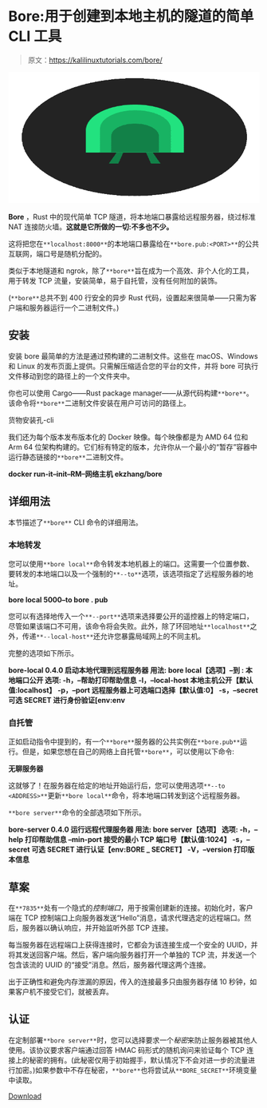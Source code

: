 # Bore:用于创建到本地主机的隧道的简单 CLI 工具

> 原文：<https://kalilinuxtutorials.com/bore/>

[![](img//a2e883ace0678a7de8575e7ffb65ab9b.png)](https://blogger.googleusercontent.com/img/b/R29vZ2xl/AVvXsEgdywkC1XqZrrQOBjAXVtIfKnjyhKA-lyt6k_YtC2lzSH5nJHsqpOoOvGkEXMNx8fdeSQY1bD1lxgDo2P5jp4pNTnWoUTukiybadJtFw7ZczHrEho16uhWwXjbJD-6147N3prsLWeeQ4iFUG8RUPOfBONI2dOqWzfljLLiSnNHnN5-DvVXB2xqk_53K/s728/logo%20(2)%20(1).png)

**Bore** ，Rust 中的现代简单 TCP 隧道，将本地端口暴露给远程服务器，绕过标准 NAT 连接防火墙。**这就是它所做的一切:不多也不少。**

这将把您在`**localhost:8000**`的本地端口暴露给在`**bore.pub:<PORT>**`的公共互联网，端口号是随机分配的。

类似于本地隧道和 ngrok，除了`**bore**`旨在成为一个高效、非个人化的工具，用于转发 TCP 流量，安装简单，易于自托管，没有任何附加的装饰。

(`**bore**`总共不到 400 行安全的异步 Rust 代码，设置起来很简单——只需为客户端和服务器运行一个二进制文件。)

## 安装

安装 bore 最简单的方法是通过预构建的二进制文件。这些在 macOS、Windows 和 Linux 的发布页面上提供。只需解压缩适合您的平台的文件，并将 bore 可执行文件移动到您的路径上的一个文件夹中。

你也可以使用 Cargo——Rust package manager——从源代码构建`**bore**`。该命令将`**bore**`二进制文件安装在用户可访问的路径上。

货物安装孔-cli

我们还为每个版本发布版本化的 Docker 映像。每个映像都是为 AMD 64 位和 Arm 64 位架构构建的。它们标有特定的版本，允许你从一个最小的“暂存”容器中运行静态链接的`**bore**`二进制文件。

**docker run-it–init–RM–网络主机 ekzhang/bore**

## 详细用法

本节描述了`**bore**` CLI 命令的详细用法。

### 本地转发

您可以使用`**bore local**`命令转发本地机器上的端口。这需要一个位置参数、要转发的本地端口以及一个强制的`**--to**`选项，该选项指定了远程服务器的地址。

**bore local 5000–to bore . pub**

您可以有选择地传入一个`**--port**`选项来选择要公开的遥控器上的特定端口，尽管如果该端口不可用，该命令将会失败。此外，除了环回地址`**localhost**`之外，传递`**--local-host**`还允许您暴露局域网上的不同主机。

完整的选项如下所示。

**bore-local 0.4.0
启动本地代理到远程服务器
用法:
bore local【选项】–到
:
本地端口公开
选项:
-h，–帮助打印帮助信息
-l，–local-host 本地主机公开【默认值:localhost】
-p，–port 远程服务器上可选端口选择【默认值:0】
-s，–secret 可选 SECRET 进行身份验证[env:env**

### 自托管

正如启动指令中提到的，有一个`**bore**`服务器的公共实例在`**bore.pub**`运行。但是，如果您想在自己的网络上自托管`**bore**`，可以使用以下命令:

**无聊服务器**

这就够了！在服务器在给定的地址开始运行后，您可以使用选项`**--to <ADDRESS>**`更新`**bore local**`命令，将本地端口转发到这个远程服务器。

`**bore server**`命令的全部选项如下所示。

**bore-server 0.4.0
运行远程代理服务器
用法:
bore server【选项】
选项:
-h，–help 打印帮助信息
–min-port 接受的最小 TCP 端口号【默认值:1024】
-s，–secret 可选 SECRET 进行认证【env:BORE _ SECRET】
-V，–version 打印版本信息**

## 草案

在`**7835**`处有一个隐式的*控制端口*，用于按需创建新的连接。初始化时，客户端在 TCP 控制端口上向服务器发送“Hello”消息，请求代理选定的远程端口。然后，服务器以确认响应，并开始监听外部 TCP 连接。

每当服务器在远程端口上获得连接时，它都会为该连接生成一个安全的 UUID，并将其发送回客户端。然后，客户端向服务器打开一个单独的 TCP 流，并发送一个包含该流的 UUID 的“接受”消息。然后，服务器代理这两个连接。

出于正确性和避免内存泄漏的原因，传入的连接最多只由服务器存储 10 秒钟，如果客户机不接受它们，就被丢弃。

## 认证

在定制部署`**bore server**`时，您可以选择要求一个*秘密*来防止服务器被其他人使用。该协议要求客户端通过回答 HMAC 码形式的随机询问来验证每个 TCP 连接上的秘密的拥有。(此秘密仅用于初始握手，默认情况下不会对进一步的流量进行加密。)如果参数中不存在秘密，`**bore**`也将尝试从`**BORE_SECRET**`环境变量中读取。

[Download](https://github.com/ekzhang/bore)